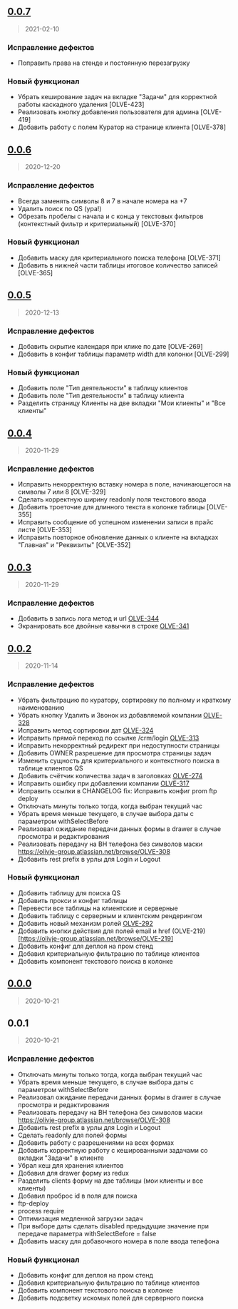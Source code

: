
<a name="0.0.7"></a>
## [0.0.7](https://bitbucket.org/olivje_group/olivje.crm.pl/compare/0.0.7..0.0.6)

> 2021-02-10

### Исправление дефектов

* Поправить права на стенде и постоянную перезагрузку

### Новый функционал

* Убрать кеширование задач на вкладке "Задачи" для корректной работы каскадного удаления [OLVE-423]
* Реализовать кнопку добавления пользователя для админа [OLVE-419]
* Добавить работу с полем Куратор на странице клиента [OLVE-378]


<a name="0.0.6"></a>
## [0.0.6](https://bitbucket.org/olivje_group/olivje.crm.pl/compare/0.0.6..0.0.5)

> 2020-12-20

### Исправление дефектов

* Всегда заменять символы 8 и 7 в начале номера на +7
* Удалить поиск по QS (ура!)
* Обрезать пробелы с начала и с конца у текстовых фильтров (контекстный фильтр и критериальный) [OLVE-370]

### Новый функционал

* Добавить маску для критериального поиска телефона [OLVE-371]
* Добавить в нижней части таблицы итоговое количество записей [OLVE-365]


<a name="0.0.5"></a>
## [0.0.5](https://bitbucket.org/olivje_group/olivje.crm.pl/compare/0.0.5..0.0.4)

> 2020-12-13

### Исправление дефектов

* Добавить скрытие календаря при клике по дате [OLVE-269]
* Добавить в конфиг таблицы параметр width для колонки [OLVE-299]

### Новый функционал

* Добавить поле "Тип деятельности" в таблицу клиентов
* Добавить поле "Тип деятельности" в таблицу клиента
* Разделить страницу Клиенты на две вкладки "Мои клиенты" и "Все клиенты"


<a name="0.0.4"></a>
## [0.0.4](https://bitbucket.org/olivje_group/olivje.crm.pl/compare/0.0.4..0.0.3)

> 2020-11-29

### Исправление дефектов

* Исправить некорректную вставку номера в поле, начинающегося на символы 7 или 8 [OLVE-329]
* Сделать корректную ширину readonly поля текстового ввода
* Добавить троеточие для длинного текста в колонке таблицы [OLVE-355]
* Исправить сообщение об успешном изменении записи в прайс листе [OLVE-353]
* Исправить повторное обновление данных о клиенте на вкладках "Главная" и "Реквизиты" [OLVE-352]


<a name="0.0.3"></a>
## [0.0.3](https://bitbucket.org/olivje_group/olivje.crm.pl/compare/0.0.3..0.0.2)

> 2020-11-29

### Исправление дефектов

* Добавить в запись лога метод и url [OLVE-344](https://olivje-group.atlassian.net/browse/OLVE-344)
* Экранировать все двойные кавычки в строке [OLVE-341](https://olivje-group.atlassian.net/browse/OLVE-341)


<a name="0.0.2"></a>
## [0.0.2](https://bitbucket.org/olivje_group/olivje.crm.pl/compare/0.0.2..0.0.0)

> 2020-11-14

### Исправление дефектов

* Убрать фильтрацию по куратору, сортировку по полному и краткому наименованию
* Убрать кнопку Удалить и Звонок из добавляемой компании [OLVE-328](https://olivje-group.atlassian.net/browse/OLVE-328)
* Исправить метод сортировки дат [OLVE-324](https://olivje-group.atlassian.net/browse/OLVE-324)
* Исправить прямой переход по ссылке /crm/login [OLVE-313](https://olivje-group.atlassian.net/browse/OLVE-313)
* Исправить некорректный редирект при недоступности страницы
* Добавить OWNER разрешение для просмотра страницы задач
* Изменить сущность для критериального и контекстного поиска в таблице клиентов QS
* Добавить счётчик количества задач в заголовках [OLVE-274](https://olivje-group.atlassian.net/browse/OLVE-274)
* Исправить ошибку при добавлении компании [OLVE-317](https://olivje-group.atlassian.net/browse/OLVE-317)
* Исправить ссылки в CHANGELOG fix: Исправить конфиг prom ftp deploy
* Отключать минуты только тогда, когда выбран текущий час
* Убрать время меньше текущего, в случае выбора даты с параметром withSelectBefore
* Реализовал ожидание передачи данных формы в drawer в случае просмотра и редактирования
* Реализовать передачу на BH телефона без символов маски https://olivje-group.atlassian.net/browse/OLVE-308
* Добавить rest prefix в урлы для Login и Logout

### Новый функционал

* Добавить таблицу для поиска QS
* Добавить прокси и конфиг таблицы
* Перевести все таблицы на клиентские и серверные
* Добавить таблицу с серверным и клиентским рендерингом
* Добавить новый механизм ролей [OLVE-292](https://olivje-group.atlassian.net/browse/OLVE-292)
* Добавить кнопки действия для полей email и href (OLVE-219)[https://olivje-group.atlassian.net/browse/OLVE-219]
* Добавить конфиг для деплоя на пром стенд
* Добавил критериальную фильтрацию по таблице клиентов
* Добавить компонент текстового поиска в колонке


<a name="0.0.0"></a>
## [0.0.0](https://bitbucket.org/olivje_group/olivje.crm.pl/compare/0.0.0..0.0.1)

> 2020-10-21


<a name="0.0.1"></a>
## 0.0.1

> 2020-10-21

### Исправление дефектов

* Отключать минуты только тогда, когда выбран текущий час
* Убрать время меньше текущего, в случае выбора даты с параметром withSelectBefore
* Реализовал ожидание передачи данных формы в drawer в случае просмотра и редактирования
* Реализовать передачу на BH телефона без символов маски https://olivje-group.atlassian.net/browse/OLVE-308
* Добавить rest prefix в урлы для Login и Logout
* Сделать readonly для полей формы
* Добавить работу с разрешениями на всех формах
* Добавить корректную работу с кешированными задачами со вкладки "Задачи" в клиенте
* Убрал кеш для хранения клиентов
* Добавил для drawer форму из redux
* Разделить clients форму на две таблицы (мои клиенты и все клиенты)
* Добавил проброс id в поля для поиска
* ftp-deploy
* process require
* Оптимизация медленной загрузки задач
* При выборе даты сделать disabled предыдущие значение при передаче параметра withSelectBefore = false
* Добавить маску для добавочного номера в поле ввода телефона

### Новый функционал

* Добавить конфиг для деплоя на пром стенд
* Добавил критериальную фильтрацию по таблице клиентов
* Добавить компонент текстового поиска в колонке
* Добавить подсветку искомых полей для серверного поиска

